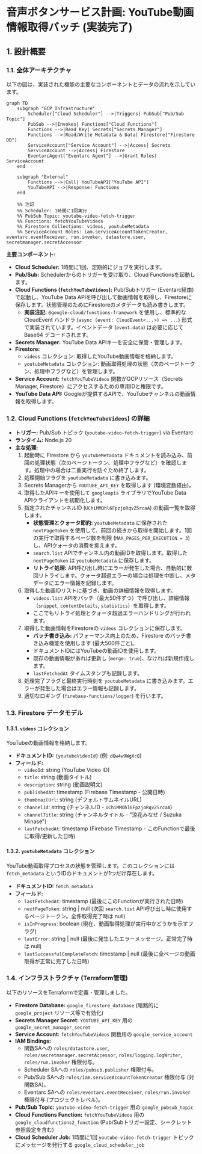 # 音声ボタンサービス計画: YouTube動画情報取得バッチ (実装完了)

## 1. 設計概要

### 1.1. 全体アーキテクチャ

以下の図は、実装された機能の主要なコンポーネントとデータの流れを示しています。

```mermaid
graph TD
    subgraph "GCP Infrastructure"
        Scheduler["Cloud Scheduler"] -->|Triggers| PubSub["Pub/Sub Topic"]
        PubSub -->|Invokes| Functions["Cloud Functions"]
        Functions -->|Read Key| Secrets["Secrets Manager"]
        Functions -->|Read/Write Metadata & Data| Firestore["Firestore DB"]
        ServiceAccount["Service Account"] -->|Access| Secrets
        ServiceAccount -->|Access| Firestore
        EventarcAgent["Eventarc Agent"] -->|Grant Roles| ServiceAccount
    end

    subgraph "External"
        Functions -->|Call| YouTubeAPI["YouTube API"]
        YouTubeAPI -->|Response| Functions
    end

    %% 注記
    %% Scheduler: 1時間に1回実行
    %% PubSub Topic: youtube-video-fetch-trigger
    %% Functions: fetchYouTubeVideos
    %% Firestore Collections: videos, youtubeMetadata
    %% ServiceAccount Roles: iam.serviceAccountTokenCreator, eventarc.eventReceiver, run.invoker, datastore.user, secretmanager.secretAccessor
```

**主要コンポーネント:**

- **Cloud Scheduler:** 1時間に1回、定期的にジョブを実行します。
- **Pub/Sub:** Schedulerからのトリガーを受け取り、Cloud Functionsを起動します。
- **Cloud Functions (`fetchYouTubeVideos`):** Pub/Subトリガー (Eventarc経由) で起動し、YouTube Data APIを呼び出して動画情報を取得し、Firestoreに保存します。状態管理のためにFirestoreのメタデータも読み書きします。
  - **実装注記:** `@google-cloud/functions-framework` を使用し、標準的な CloudEvent ハンドラ (`async (event: CloudEvent<...>) => ...`) 形式で実装されています。イベントデータ (`event.data`) は必要に応じて Base64 デコードされます。
- **Secrets Manager:** YouTube Data APIキーを安全に保管・管理します。
- **Firestore:**
  - `videos` コレクション: 取得したYouTube動画情報を格納します。
  - `youtubeMetadata` コレクション: 動画取得処理の状態（次のページトークン、処理中フラグなど）を管理します。
- **Service Account:** `fetchYouTubeVideos` 関数がGCPリソース（Secrets Manager, Firestore）にアクセスするための専用IDと権限です。
- **YouTube Data API:** Googleが提供するAPIで、YouTubeチャンネルの動画情報を取得します。

### 1.2. Cloud Functions (`fetchYouTubeVideos`) の詳細

- **トリガー:** Pub/Sub トピック (`youtube-video-fetch-trigger`) via Eventarc
- **ランタイム:** Node.js 20
- **主な処理:**
    1. 起動時に Firestore から `youtubeMetadata` ドキュメントを読み込み、前回の処理状態（次のページトークン、処理中フラグなど）を確認します。処理中の場合は二重実行を防ぐため終了します。
    2. 処理開始フラグを `youtubeMetadata` に書き込みます。
    3. Secrets Managerから `YOUTUBE_API_KEY` を取得します (環境変数経由)。
    4. 取得したAPIキーを使用して `googleapis` ライブラリでYouTube Data APIクライアントを初期化します。
    5. 指定されたチャンネルID (`UChiMMOhl6FpzjoRqvZ5rcaA`) の動画一覧を取得します。
        - **状態管理とクォータ節約:** `youtubeMetadata` に保存された `nextPageToken` を使用して、前回の続きから取得を開始します。1回の実行で取得するページ数を制限 (`MAX_PAGES_PER_EXECUTION = 3`) し、APIクォータの消費を抑えます。
        - `search.list` APIでチャンネル内の動画IDを取得します。取得した `nextPageToken` は `youtubeMetadata` に保存します。
        - **リトライ処理:** API呼び出し時にエラーが発生した場合、自動的に数回リトライします。クォータ超過エラーの場合は処理を中断し、メタデータにエラー情報を記録します。
    6. 取得した動画IDリストに基づき、動画の詳細情報を取得します。
        - `videos.list` APIをバッチ（最大50件ずつ）で呼び出し、詳細情報（`snippet`, `contentDetails`, `statistics`）を取得します。
        - ここでもリトライ処理とクォータ超過エラーハンドリングが行われます。
    7. 取得した動画情報をFirestoreの `videos` コレクションに保存します。
        - **バッチ書き込み:** パフォーマンス向上のため、Firestore のバッチ書き込み機能を使用します (最大500件ごと)。
        - ドキュメントIDにはYouTubeの動画IDを使用します。
        - 既存の動画情報があれば更新し (`merge: true`)、なければ新規作成します。
        - `lastFetchedAt` タイムスタンプも記録します。
    8. 処理完了フラグと最終実行時刻を `youtubeMetadata` に書き込みます。エラーが発生した場合はエラー情報も記録します。
    9. 適切なロギング (`firebase-functions/logger`) を行います。

### 1.3. Firestore データモデル

#### 1.3.1. `videos` コレクション

YouTubeの動画情報を格納します。

- **ドキュメントID:** `{youtubeVideoId}` (例: `dQw4w9WgXcQ`)
- **フィールド:**
  - `videoId`: string (YouTube Video ID)
  - `title`: string (動画タイトル)
  - `description`: string (動画説明文)
  - `publishedAt`: timestamp (Firebase Timestamp - 公開日時)
  - `thumbnailUrl`: string (デフォルトサムネイルURL)
  - `channelId`: string (チャンネルID - `UChiMMOhl6FpzjoRqvZ5rcaA`)
  - `channelTitle`: string (チャンネルタイトル - "涼花みなせ / Suzuka Minase")
  - `lastFetchedAt`: timestamp (Firebase Timestamp - このFunctionで最後に取得/更新した日時)

#### 1.3.2. `youtubeMetadata` コレクション

YouTube動画取得プロセスの状態を管理します。このコレクションには `fetch_metadata` というIDのドキュメントが1つだけ存在します。

- **ドキュメントID:** `fetch_metadata`
- **フィールド:**
  - `lastFetchedAt`: timestamp (最後にこのFunctionが実行された日時)
  - `nextPageToken`: string | null (次回 `search.list` API呼び出し時に使用するページトークン。全件取得完了時は null)
  - `isInProgress`: boolean (現在、動画取得処理が実行中かどうかを示すフラグ)
  - `lastError`: string | null (最後に発生したエラーメッセージ。正常完了時は null)
  - `lastSuccessfulCompleteFetch`: timestamp | null (最後に全ページの動画取得が正常に完了した日時)

### 1.4. インフラストラクチャ (Terraform管理)

以下のリソースをTerraformで定義・管理しました。

- **Firestore Database:** `google_firestore_database` (暗黙的に `google_project` リソース等で有効化)
- **Secrets Manager Secret:** `YOUTUBE_API_KEY` 用の `google_secret_manager_secret`
- **Service Account:** `fetchYouTubeVideos` 関数用の `google_service_account`
- **IAM Bindings:**
  - 関数SAへの `roles/datastore.user`, `roles/secretmanager.secretAccessor`, `roles/logging.logWriter`, `roles/run.invoker` 権限付与。
  - Scheduler SAへの `roles/pubsub.publisher` 権限付与。
  - Pub/Sub SAへの `roles/iam.serviceAccountTokenCreator` 権限付与 (対関数SA)。
  - Eventarc SAへの `roles/eventarc.eventReceiver`, `roles/run.invoker` 権限付与 (プロジェクトレベル)。
- **Pub/Sub Topic:** `youtube-video-fetch-trigger` 用の `google_pubsub_topic`
- **Cloud Functions Function:** `fetchYouTubeVideos` 用の `google_cloudfunctions2_function` (Pub/Subトリガー設定、シークレット参照設定を含む)
- **Cloud Scheduler Job:** 1時間に1回 `youtube-video-fetch-trigger` トピックにメッセージを発行する `google_cloud_scheduler_job`
